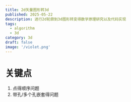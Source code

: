 ```yaml
---
title: 2d矢量图形转3d
published: 2025-05-22
description: 进行2d轮廓到3d图形转变得数学原理研究以及代码实现
tags:
  - algorithm
  - 3d
category: 3d
draft: false
image: '/violet.png'
---
```


# 关键点

1. 点得顺序问题
2. 带孔/多个孔嵌套得问题